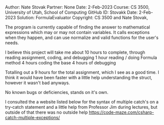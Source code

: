 ﻿Author:    Nate Stovak
Partner:   None
Date:      2-Feb-2023
Course:    CS 3500, University of Utah, School of Computing
GitHub ID: Stovakk
Date:	   2-Feb-2023
Solution:  FormulaEvaluator
Copyright: CS 3500 and Nate Stovak, 

The program is currently capable of finding the answer to mathematical expressions which may or may not
contain variables. It calls exceptions when they happen, and can use normalize and valid functions for the 
user's needs.

I believe this project will take me about 10 hours to complete, through reading assignment, coding, and debugging
1 hour reading / doing Formula method
4 hours coding the base
4 hours of debugging

Totalling out a 9 hours for the total assignment, which I see as a good time. I think it would have been faster with a little help 
understanding the struct, however it wasn't bad anyways.

No known bugs or deficiencies, stands on it's own.

I consulted the a website listed below for the syntax of multiple catch's on a try-catch statement and a little help from 
Professor Jim during lectures, but outside of that there was no outside help
https://code-maze.com/csharp-catch-multiple-exceptions/
